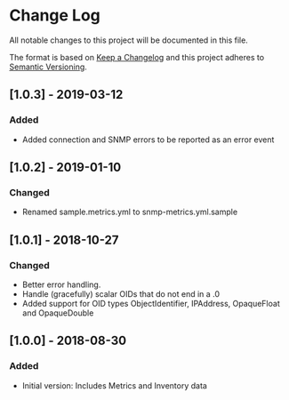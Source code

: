 # Change Log

All notable changes to this project will be documented in this file.

The format is based on [Keep a Changelog](http://keepachangelog.com/)
and this project adheres to [Semantic Versioning](http://semver.org/).

## [1.0.3] - 2019-03-12

### Added

- Added connection and SNMP errors to be reported as an error event

## [1.0.2] - 2019-01-10

### Changed

- Renamed sample.metrics.yml to snmp-metrics.yml.sample

## [1.0.1] - 2018-10-27

### Changed

- Better error handling.
- Handle (gracefully) scalar OIDs that do not end in a .0
- Added support for OID types ObjectIdentifier, IPAddress, OpaqueFloat and OpaqueDouble

## [1.0.0] - 2018-08-30

### Added

- Initial version: Includes Metrics and Inventory data
